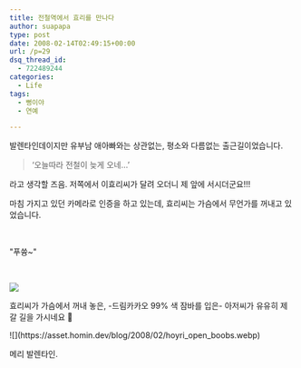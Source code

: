```yaml
---
title: 전철역에서 효리를 만나다
author: suapapa
type: post
date: 2008-02-14T02:49:15+00:00
url: /p=29
dsq_thread_id:
  - 722489244
categories:
  - Life
tags:
  - 뻥이야
  - 연예

---
```

발렌타인데이지만 유부남 애아빠와는&nbsp;상관없는, 평소와 다름없는 출근길이었습니다. &nbsp;

> &#8216;오늘따라 전철이 늦게 오네&#8230;&#8217;

라고 생각할 즈음. 저쪽에서 이효리씨가 달려 오더니 제 앞에 서시더군요!!!

마침 가지고 있던 카메라로 인증을 하고 있는데, 효리씨는 가슴에서 무언가를 꺼내고 있었습니다.



&nbsp;

"푸쓩~"

&nbsp;



![](https://asset.homin.dev/blog/2008/02/hoyri_in_subway.webp)

<p style="text-align: left;">
  효리씨가 가슴에서 꺼내 놓은, -드림카카오 99% 색 잠바를 입은- 아저씨가 유유히 제 갈 길을 가시네요 🙂
</p>

<p style="text-align: left;">
  ![](https://asset.homin.dev/blog/2008/02/hoyri_open_boobs.webp)
</p>

메리 발렌타인.